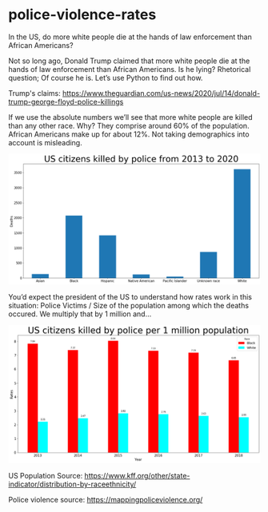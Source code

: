 # police-violence-rates
In the US, do more white people die at the hands of law enforcement than African Americans?

Not so long ago, Donald Trump claimed that more white people die at the hands of law enforcement than African Americans. Is he lying? Rhetorical question; Of course he is. Let’s use Python to find out how. 

Trump's claims: https://www.theguardian.com/us-news/2020/jul/14/donald-trump-george-floyd-police-killings

If we use the absolute numbers we’ll see that more white people are killed than any other race. Why? They comprise around 60% of the population. African Americans make up for about 12%. Not taking demographics into account is misleading. 

![](docs/US-citizens-killed.png)

You’d expect the president of the US to understand how rates work in this situation: Police Victims / Size of the population among which the deaths occured. We multiply that by 1 million and…

![](docs/US-citizens-killed-rates.png)

US Population Source: https://www.kff.org/other/state-indicator/distribution-by-raceethnicity/

Police violence source: https://mappingpoliceviolence.org/
